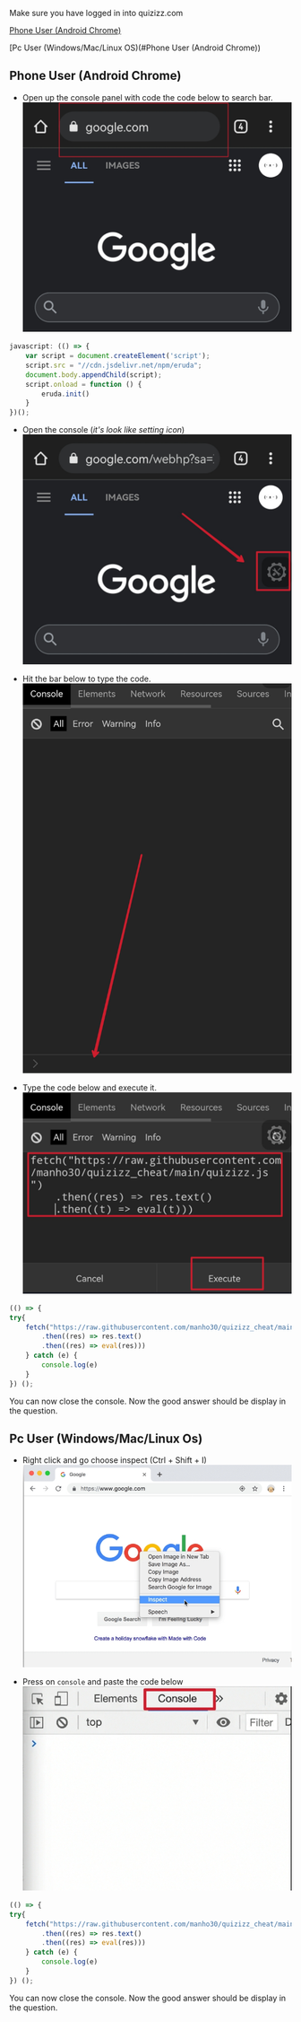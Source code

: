 Make sure you have logged in into quizizz.com

[Phone User (Android Chrome)](https://github.com/manho30/quizizz_cheat#phone-user-android-chrome)

[Pc User (Windows/Mac/Linux OS)(#Phone User (Android Chrome))


## Phone User (Android Chrome)
- Open up the console panel with code the code below to search bar.
![img](https://raw.githubusercontent.com/manho30/quizizz_cheat/main/assets/figure1.jpg)
``` javascript
javascript: (() => {
    var script = document.createElement('script');
    script.src = "//cdn.jsdelivr.net/npm/eruda";
    document.body.appendChild(script);
    script.onload = function () {
        eruda.init()
    }
})();
```

- Open the console (_it's look like setting icon_) 
![img](https://raw.githubusercontent.com/manho30/quizizz_cheat/main/assets/figure2.jpg)

- Hit the bar below to type the code. 
![img](https://raw.githubusercontent.com/manho30/quizizz_cheat/main/assets/figure3.jpg)

- Type the code below and execute it. 
![img](https://raw.githubusercontent.com/manho30/quizizz_cheat/main/assets/figure4.jpg)
```JavaScript
(() => { 
try{
    fetch("https://raw.githubusercontent.com/manho30/quizizz_cheat/main/quizizz.js")
        .then((res) => res.text()
        .then((res) => eval(res)))
    } catch (e) {
        console.log(e)
    } 
}) ();
```

You can now close the console. Now the good answer should be display in the question.


## Pc User (Windows/Mac/Linux Os)

- Right click and go choose inspect (Ctrl + Shift + I)
![img](https://raw.githubusercontent.com/manho30/quizizz_cheat/main/assets/figure5.jpg)

- Press on `console` and paste the code below
![img](https://raw.githubusercontent.com/manho30/quizizz_cheat/main/assets/figure6.jpg)

``` javascript
(() => { 
try{
    fetch("https://raw.githubusercontent.com/manho30/quizizz_cheat/main/quizizz.js")
        .then((res) => res.text()
        .then((res) => eval(res)))
    } catch (e) {
        console.log(e)
    } 
}) ();
```

You can now close the console. Now the good answer should be display in the question. 
